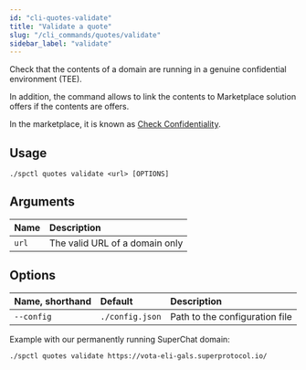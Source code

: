 ```yaml
---
id: "cli-quotes-validate"
title: "Validate a quote"
slug: "/cli_commands/quotes/validate"
sidebar_label: "validate"
---
```


Check that the contents of a domain are running in a genuine confidential environment (TEE). 

In addition, the command allows to link the contents to Marketplace solution offers if the contents are offers.

In the marketplace, it is known as [Check Confidentiality](/developers/marketplace/confidentiality).

## Usage

```
./spctl quotes validate <url> [OPTIONS]
```

## Arguments

| **Name** | **Description**                |
|:---------|:-------------------------------|
| `url`    | The valid URL of a domain only |


## Options

|**Name, shorthand**|**Default**|**Description**|
| :- | :- | :- |
|`--config`|`./config.json`|Path to the configuration file|

Example with our permanently running SuperChat domain:

```
./spctl quotes validate https://vota-eli-gals.superprotocol.io/
```
